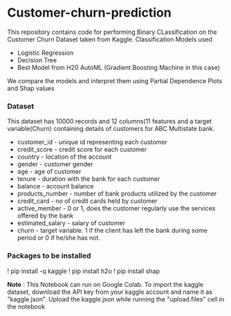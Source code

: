 # Customer-churn-prediction

This repository contains code for performing Binary CLassification on the Customer Churn Dataset taken from Kaggle. Classification Models used 
- Logistic Regression
- Decision Tree
- Best Model from H20 AutoML (Gradient Boosting Machine in this case)

We compare the models and interpret them using Partial Dependence Plots and Shap values

### Dataset

This dataset has 10000 records and 12 columns(11 features and a target variable(Churn) containing details of customers for ABC Multistate bank.

* customer_id - unique id representing each customer
* credit_score - credit score for each customer
* country - location of the account
* gender - customer gender
* age - age of customer
* tenure -  duration with the bank for each customer
* balance - account balance
* products_number -  number of bank products utilized by the customer
* credit_card - no of credit cards held by customer
* active_member - 0 or 1, does the customer regularly use the services offered by the bank
* estimated_salary -  salary of customer
* churn - target variable. 1 if the client has left the bank during some period or 0 if he/she has not.

### Packages to be installed

! pip install -q kaggle
! pip install h2o
! pip install shap

**Note** : This Notebook can run on Google Colab. To import the kaggle dataset, download the API key from your kaggle account and name it as "kaggle.json". Upload the kaggle.json while running the "upload.files" cell in the notebook